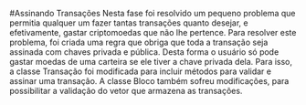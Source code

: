 #Assinando Transações
Nesta fase foi resolvido um pequeno problema que permitia qualquer um fazer tantas transações quanto desejar, e efetivamente, gastar criptomoedas que não lhe pertence. Para resolver este problema, foi criada uma regra que obriga que toda a transação seja assinada com chaves privada e pública. Desta forma o usuário só pode gastar moedas de uma carteira se ele tiver a chave privada dela. Para isso, a classe Transação foi modificada para incluir métodos para validar e assinar uma transação. A classe Bloco também sofreu modificações, para possibilitar a validação do vetor que armazena as transações.